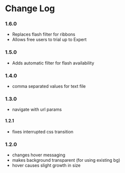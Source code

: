 # Change Log

### 1.6.0
* Replaces flash filter for ribbons
* Allows free users to trial up to Expert

### 1.5.0
* Adds automatic filter for flash availability

### 1.4.0
* comma separated values for text file

### 1.3.0
* navigate with url params

#### 1.2.1
* fixes interrupted css transition

### 1.2.0
* changes hover messaging
* makes background transparent (for using existing bg)
* hover causes slight growth in size